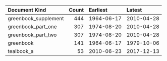 | Document Kind        |   Count | Earliest   | Latest     |
|:---------------------|--------:|:-----------|:-----------|
| greenbook_supplement |     444 | 1964-06-17 | 2010-04-28 |
| greenbook_part_one   |     307 | 1974-08-20 | 2010-04-28 |
| greenbook_part_two   |     307 | 1974-08-20 | 2010-04-28 |
| greenbook            |     141 | 1964-06-17 | 1979-10-06 |
| tealbook_a           |      53 | 2010-06-23 | 2017-12-13 |